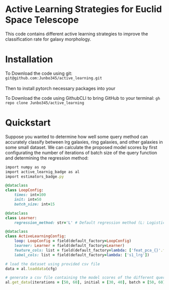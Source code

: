 # **Active Learning Strategies for Euclid Space Telescope**


This code contains different active learning strategies to improve the classification rate for galaxy morphology.

# Installation

To Download the code using git: ```git@github.com:Junbo345/active_learning.git``` <br/>
<br/>
Then to install pytorch necessary packages into your 

To Download the code using GithubCLI to bring GitHub to your terminal: ```gh repo clone Junbo345/active_learning```

# Quickstart

Suppose you wanted to determine how well some query method can accurately classify between lrg galaxies, ring galaxies, and other galaxies in some small dataset. We can calculate the proposed model scores by first configurating the number of iterations of batch size of the query function and determining the regression method: <br/>

```ruby
import numpy as np
import active_learnig_badge as al
import estimators_badge.py

@dataclass
class LoopConfig:
    times: int=100
    init: int=50
    batch_size: int=15

@dataclass
class Learner:
    regression_method: str='L' # Default regression method (L: Logistic Regression, M: MLPClassifier)

@dataclass
class ActiveLearningConfig:
    loop: LoopConfig = field(default_factory=LoopConfig)
    learner: Learner = field(default_factory=Learner)
    feature_cols: list = field(default_factory=lambda: ['feat_pca_{}'.format(i) for i in range(20)])
    label_cols: list = field(default_factory=lambda: ['s1_lrg'])

# load the dataset using provided csv file
data = al.loaddata(cfg)

# generate a csv file containing the model scores of the different query methods
al.get_data(iterations = [50, 60], initial = [30, 40], batch = [50, 60], method = ["pytorch_N","pytorch_N"])
```
<br/>






